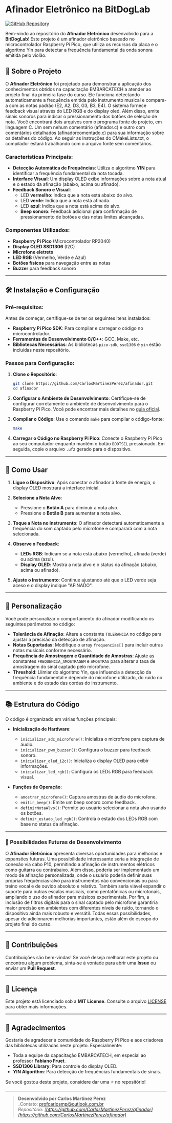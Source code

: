 # Afinador Eletrônico na BitDogLab

[![GitHub Repository](https://img.shields.io/badge/GitHub-Repository-blue?logo=github)](https://github.com/CarlosMartinezPerez/afinador/tree/main)

Bem-vindo ao repositório do **Afinador Eletrônico** desenvolvido para a **BitDogLab**! Este projeto é um afinador eletrônico baseado no microcontrolador Raspberry Pi Pico, que utiliza os recursos da placa e o algoritmo Yin para detectar a frequência fundamental da onda sonora emitida pelo violão.

## 🎵 Sobre o Projeto

O **Afinador Eletrônico** foi projetado para demonstrar a aplicação dos conhecimentos obtidos na capacitação EMBARCATECH a atender ao projeto final da primeira fase do curso. Ele funciona detectando automaticamente a frequência emitida pelo instrumento musical e compara-a com as notas padrão (E2, A2, D3, G3, B3, E4). O sistema fornece feedback visual através do LED RGB e do display oled. Além disso, emite sinais sonoros para indicar o pressionamento dos botões de seleção de nota. Você encontrará dois arquivos com o programa fonte do projeto, em linguagem C. Um sem nehum comentário (afinador.c) e outro com comentários detalhados (afinadorcomentado.c) para sua informação sobre os detalhes do código. Ao seguir as instruções do CMakeLists.txt, o compilador estará trabalhando com o arquivo fonte sem comentários.

### Características Principais:
- **Detecção Automática de Frequências**: Utiliza o algoritmo **YIN** para identificar a frequência fundamental da nota tocada.
- **Interface Visual**: Um display OLED exibe informações sobre a nota atual e o estado da afinação (abaixo, acima ou afinado).
- **Feedback Sonoro e Visual**: 
  - LED **vermelho**: Indica que a nota está abaixo do alvo.
  - LED **verde**: Indica que a nota está afinada.
  - LED **azul**: Indica que a nota está acima do alvo.
  - **Beep sonoro**: Feedback adicional para confirmação de pressionamento de botões e das notas limites alcançadas.
  
### Componentes Utilizados:
- **Raspberry Pi Pico** (Microcontrolador RP2040)
- **Display OLED SSD1306** (I2C)
- **Microfone eletreto**
- **LED RGB** (Vermelho, Verde e Azul)
- **Botões físicos** para navegação entre as notas
- **Buzzer** para feedback sonoro

---

## 🛠️ Instalação e Configuração

### Pré-requisitos:
Antes de começar, certifique-se de ter os seguintes itens instalados:
- **Raspberry Pi Pico SDK**: Para compilar e carregar o código no microcontrolador.
- **Ferramentas de Desenvolvimento C/C++**: GCC, Make, etc.
- **Bibliotecas Necessárias**: As bibliotecas `pico-sdk`, `ssd1306` e `yin` estão incluídas neste repositório.

### Passos para Configuração:

1. **Clone o Repositório**:
   ```bash
   git clone https://github.com/CarlosMartinezPerez/afinador.git
   cd afinador
   ```

2. **Configurar o Ambiente de Desenvolvimento**:
   Certifique-se de configurar corretamente o ambiente de desenvolvimento para o Raspberry Pi Pico. Você pode encontrar mais detalhes no [guia oficial](https://datasheets.raspberrypi.org/pico/getting-started-with-pico.pdf).

3. **Compilar o Código**:
   Use o comando `make` para compilar o código-fonte:
   ```bash
   make
   ```

4. **Carregar o Código no Raspberry Pi Pico**:
   Conecte o Raspberry Pi Pico ao seu computador enquanto mantém o botão `BOOTSEL` pressionado. Em seguida, copie o arquivo `.uf2` gerado para o dispositivo.

---

## 🎸 Como Usar

1. **Ligue o Dispositivo**: Após conectar o afinador à fonte de energia, o display OLED mostrará a interface inicial.
   
2. **Selecione a Nota Alvo**:
   - Pressione o **Botão A** para diminuir a nota alvo.
   - Pressione o **Botão B** para aumentar a nota alvo.
   
3. **Toque a Nota no Instrumento**: O afinador detectará automaticamente a frequência do som captado pelo microfone e comparará com a nota selecionada.

4. **Observe o Feedback**:
   - **LEDs RGB**: Indicam se a nota está abaixo (vermelho), afinada (verde) ou acima (azul).
   - **Display OLED**: Mostra a nota alvo e o status da afinação (abaixo, acima ou afinado).

5. **Ajuste o Instrumento**: Continue ajustando até que o LED verde seja aceso e o display indique "AFINADO".

---

## 🔧 Personalização

Você pode personalizar o comportamento do afinador modificando os seguintes parâmetros no código:

- **Tolerância de Afinação**: Altere a constante `TOLERANCIA` no código para ajustar a precisão da detecção de afinação.
- **Notas Suportadas**: Modifique o array `frequencias[]` para incluir outras notas musicais conforme necessário.
- **Frequência de Amostragem e Quantidade de Amostras**: Ajuste as constantes `FREQUENCIA_AMOSTRAGEM` e `AMOSTRAS` para alterar a taxa de amostragem do sinal captado pelo microfone.
- **Threshold**: Llimiar do algoritmo Yin, que influencia a detecção da frequência fundamental e depende do microfone utilizado, do ruído no ambiente e do estado das cordas do instrumento.

---

## 📚 Estrutura do Código

O código é organizado em várias funções principais:

- **Inicialização de Hardware**:
  - `inicializar_adc_microfone()`: Inicializa o microfone para captura de áudio.
  - `inicializar_pwm_buzzer()`: Configura o buzzer para feedback sonoro.
  - `inicializar_oled_i2c()`: Inicializa o display OLED para exibir informações.
  - `inicializar_led_rgb()`: Configura os LEDs RGB para feedback visual.

- **Funções de Operação**:
  - `amostrar_microfone()`: Captura amostras de áudio do microfone.
  - `emitir_beep()`: Emite um beep sonoro como feedback.
  - `definirNotaAlvo()`: Permite ao usuário selecionar a nota alvo usando os botões.
  - `definir_estado_led_rgb()`: Controla o estado dos LEDs RGB com base no status da afinação.

---

### 🚀 Possibilidades Futuras de Desenvolvimento  

O **Afinador Eletrônico** apresenta diversas oportunidades para melhorias e expansões futuras. Uma possibilidade interessante seria a integração de conexão via cabo P10, permitindo a afinação de instrumentos elétricos como guitarra ou contrabaixo. Além disso, poderia ser implementado um modo de afinação personalizada, onde o usuário poderia definir suas próprias frequências-alvo para instrumentos não convencionais ou para treino vocal e de ouvido absoluto e relativo. Também seria viável expandir o suporte para outras escalas musicais, como pentatônicas ou microtonais, ampliando o uso do afinador para músicos experimentais. Por fim, a inclusão de filtros digitais para o sinal captado pelo microfone garantiria maior precisão em ambientes com diferentes níveis de ruído, tornando o dispositivo ainda mais robusto e versátil. Todas essas possibilidades, apesar de adicionarem melhorias importantes, estão além do escopo do projeto final do curso.

---

## 🤝 Contribuições

Contribuições são bem-vindas! Se você deseja melhorar este projeto ou encontrou algum problema, sinta-se à vontade para abrir uma **Issue** ou enviar um **Pull Request**.

---

## 📜 Licença

Este projeto está licenciado sob a **MIT License**. Consulte o arquivo [LICENSE](LICENSE) para obter mais informações.

---

## 🙏 Agradecimentos

Gostaria de agradecer à comunidade do Raspberry Pi Pico e aos criadores das bibliotecas utilizadas neste projeto. Especialmente:

- Toda a equipe da capacitação EMBARCATECH, em especial ao professor **Fabiano Fruet**.
- **SSD1306 Library**: Para controle do display OLED.
- **YIN Algorithm**: Para detecção de frequências fundamentais de sinais.

Se você gostou deste projeto, considere dar uma ⭐ no repositório!

---

> **Desenvolvido por Carlos Martinez Perez**  
> _Contato: [profcarlosmp@outlook.com.br](mailto:profcarlosmp@outlook.com.br)  
> _Repositório: [https://github.com/CarlosMartinezPerez/afinador](https://github.com/CarlosMartinezPerez/afinador)_
